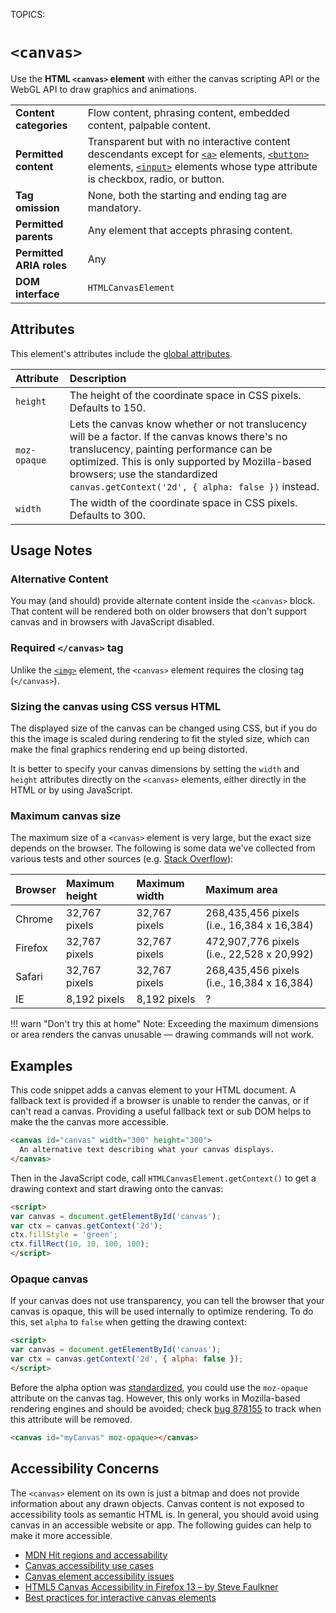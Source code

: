 TOPICS: <canvas>

# `<canvas>`

Use the **HTML `<canvas>` element** with either the canvas scripting API
or the WebGL API to draw graphics and animations.

|  |  |
| :-- | :-- |
| **Content categories** | Flow content, phrasing content, embedded content, palpable content.|
| **Permitted content** | Transparent but with no interactive content descendants except for [`<a>`](/en/webfrontend/<a>) elements, [`<button>`](/en/webfrontend/<button>) elements, [`<input>`](/en/webfrontend/<input>) elements whose type attribute is checkbox, radio, or button.|
| **Tag omission**| None, both the starting and ending tag are mandatory.|
| **Permitted parents** | Any element that accepts phrasing content. |
| **Permitted ARIA roles** | Any |
| **DOM interface** | `HTMLCanvasElement` |

## Attributes

This element's attributes include the [global attributes](/en/webfrontend/HTML_Global_Attributes).

| Attribute | Description |
| :-- | :-- |
| `height` | The height of the coordinate space in CSS pixels. Defaults to 150.
| `moz-opaque` | Lets the canvas know whether or not translucency will be a factor. If the canvas knows there's no translucency, painting performance can be optimized. This is only supported by Mozilla-based browsers; use the standardized `canvas.getContext('2d', { alpha: false })` instead.
| `width` | The width of the coordinate space in CSS pixels. Defaults to 300.

## Usage Notes

### Alternative Content

You may (and should) provide alternate content inside the `<canvas>` block. That content will be
rendered both on older browsers that don't support canvas and in browsers with JavaScript disabled.

### Required `</canvas>` tag

Unlike the [`<img>`](/en/webfrontend/<img>) element, the `<canvas>` element requires the
closing tag (`</canvas>`).

### Sizing the canvas using CSS versus HTML

The displayed size of the canvas can be changed using CSS, but if you do this the image is scaled
during rendering to fit the styled size, which can make the final graphics rendering end up being distorted.

It is better to specify your canvas dimensions by setting the `width` and `height` attributes
directly on the `<canvas>` elements, either directly in the HTML or by using JavaScript.

### Maximum canvas size

The maximum size of a `<canvas>` element is very large, but the exact size depends on the browser.
The following is some data we've collected from various tests and other sources (e.g. [Stack Overflow](https://stackoverflow.com/questions/6081483/maximum-size-of-a-canvas-element)):

| Browser | Maximum height | Maximum width | Maximum area |
| :-- | :-- | :-- | :-- |
| Chrome | 32,767 pixels | 32,767 pixels | 268,435,456 pixels (i.e., 16,384 x 16,384) |
| Firefox | 32,767 pixels | 32,767 pixels | 472,907,776 pixels (i.e., 22,528 x 20,992) |
| Safari  | 32,767 pixels | 32,767 pixels | 268,435,456 pixels (i.e., 16,384 x 16,384) |
| IE | 8,192 pixels | 8,192 pixels | ? |

!!! warn "Don't try this at home"
    Note: Exceeding the maximum dimensions or area renders the canvas
    unusable — drawing commands will not work.

## Examples

This code snippet adds a canvas element to your HTML document. A fallback text is provided if a
browser is unable to render the canvas, or if can't read a canvas. Providing a useful fallback text
or sub DOM helps to make the the canvas more accessible.

```html
<canvas id="canvas" width="300" height="300">
  An alternative text describing what your canvas displays.
</canvas>
```

Then in the JavaScript code, call `HTMLCanvasElement.getContext()` to get a drawing
context and start drawing onto the canvas:

```html
<script>
var canvas = document.getElementById('canvas');
var ctx = canvas.getContext('2d');
ctx.fillStyle = 'green';
ctx.fillRect(10, 10, 100, 100);
</script>
```

### Opaque canvas

If your canvas does not use transparency, you can tell the browser that your canvas is opaque,
this will be used internally to optimize rendering. To do this,
set `alpha` to `false` when getting the drawing context:

```html
<script>
var canvas = document.getElementById('canvas');
var ctx = canvas.getContext('2d', { alpha: false });
</script>
```

Before the alpha option was [standardized](https://wiki.whatwg.org/wiki/CanvasOpaque),
you could use the `moz-opaque`   attribute on the canvas tag. However, this only works in
Mozilla-based rendering engines and should be avoided; check [bug 878155](https://bugzilla.mozilla.org/show_bug.cgi?id=878155)
to track when this attribute will be removed.

```html
<canvas id="myCanvas" moz-opaque></canvas>
```

## Accessibility Concerns

The `<canvas>` element on its own is just a bitmap and does not provide information about any drawn
objects. Canvas content is not exposed to accessibility tools as semantic HTML is. In general,
you should avoid using canvas in an accessible website or app.
The following guides can help to make it more accessible.

- [MDN Hit regions and accessability](https://developer.mozilla.org/en-US/docs/Web/API/Canvas_API/Tutorial/Hit_regions_and_accessibility)
- [Canvas accessibility use cases](https://www.w3.org/WAI/PF/HTML/wiki/Canvas_Accessibility_Use_Cases)
- [Canvas element accessibility issues](https://www.w3.org/html/wg/wiki/AddedElementCanvas)
- [HTML5 Canvas Accessibility in Firefox 13 – by Steve Faulkner](http://www.paciellogroup.com/blog/2012/06/html5-canvas-accessibility-in-firefox-13/)
- [Best practices for interactive canvas elements](https://html.spec.whatwg.org/multipage/scripting.html#best-practices)

